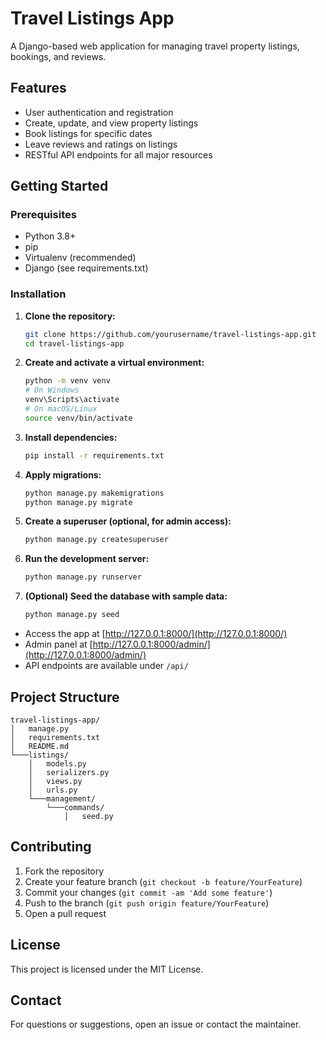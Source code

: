 # Travel Listings App

A Django-based web application for managing travel property listings, bookings, and reviews.

## Features

- User authentication and registration
- Create, update, and view property listings
- Book listings for specific dates
- Leave reviews and ratings on listings
- RESTful API endpoints for all major resources

## Getting Started

### Prerequisites

- Python 3.8+
- pip
- Virtualenv (recommended)
- Django (see requirements.txt)

### Installation

1. **Clone the repository:**
   ```sh
   git clone https://github.com/yourusername/travel-listings-app.git
   cd travel-listings-app
   ```

2. **Create and activate a virtual environment:**
   ```sh
   python -m venv venv
   # On Windows
   venv\Scripts\activate
   # On macOS/Linux
   source venv/bin/activate
   ```

3. **Install dependencies:**
   ```sh
   pip install -r requirements.txt
   ```

4. **Apply migrations:**
   ```sh
   python manage.py makemigrations
   python manage.py migrate
   ```

5. **Create a superuser (optional, for admin access):**
   ```sh
   python manage.py createsuperuser
   ```

6. **Run the development server:**
   ```sh
   python manage.py runserver
   ```

7. **(Optional) Seed the database with sample data:**
   ```sh
   python manage.py seed
   ```


- Access the app at [http://127.0.0.1:8000/](http://127.0.0.1:8000/)
- Admin panel at [http://127.0.0.1:8000/admin/](http://127.0.0.1:8000/admin/)
- API endpoints are available under `/api/`

## Project Structure

```
travel-listings-app/
│   manage.py
│   requirements.txt
│   README.md
└───listings/
    │   models.py
    │   serializers.py
    │   views.py
    │   urls.py
    └───management/
        └───commands/
            │   seed.py
```

## Contributing

1. Fork the repository
2. Create your feature branch (`git checkout -b feature/YourFeature`)
3. Commit your changes (`git commit -am 'Add some feature'`)
4. Push to the branch (`git push origin feature/YourFeature`)
5. Open a pull request

## License

This project is licensed under the MIT License.

## Contact

For questions or suggestions, open an issue or contact the maintainer.
